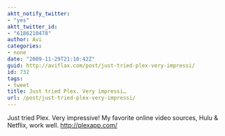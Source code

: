 ```yaml
---
aktt_notify_twitter:
- "yes"
aktt_twitter_id:
- "6186210478"
author: Avi
categories:
- none
date: "2009-11-29T21:10:42Z"
guid: http://aviflax.com/post/just-tried-plex-very-impressi/
id: 732
tags:
- tweet
title: Just tried Plex. Very impressi…
url: /post/just-tried-plex-very-impressi/
---
```

Just tried Plex. Very impressive! My favorite online video sources, Hulu & Netflix, work well. <a href="http://plexapp.com/" rel="nofollow">http://plexapp.com/</a>